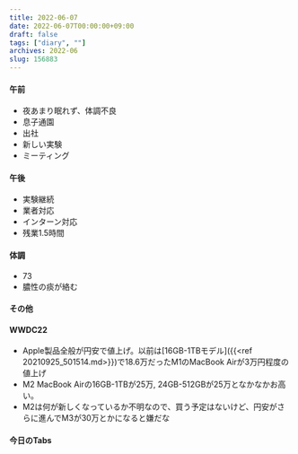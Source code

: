```yaml
---
title: 2022-06-07
date: 2022-06-07T00:00:00+09:00
draft: false
tags: ["diary", ""]
archives: 2022-06
slug: 156883
---
```

#### 午前
- 夜あまり眠れず、体調不良
- 息子通園
- 出社
- 新しい実験
- ミーティング
#### 午後
- 実験継続
- 業者対応
- インターン対応
- 残業1.5時間
#### 体調
- 73
- 膿性の痰が絡む
#### その他
#### WWDC22
- Apple製品全般が円安で値上げ。以前は[16GB-1TBモデル]({{<ref 20210925_501514.md>}})で18.6万だったM1のMacBook Airが3万円程度の値上げ
- M2 MacBook Airの16GB-1TBが25万, 24GB-512GBが25万となかなかお高い。
- M2は何が新しくなっているか不明なので、買う予定はないけど、円安がさらに進んでM3が30万とかになると嫌だな
#### 今日のTabs